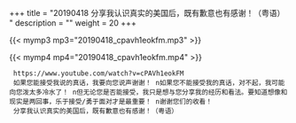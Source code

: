 +++
title = "20190418  分享我认识真实的美国后，既有歉意也有感谢！（粤语） "
description = ""
weight = 20
+++

{{< mymp3 mp3="20190418_cpavh1eokfm.mp3" >}}

{{< mymp4 mp4="20190418_cpavh1eokfm.mp4" >}}

     https://www.youtube.com/watch?v=cPAVh1eokFM 
     如果您能接受我说的真话，我要向您说声谢谢！ n如果您不能接受我的真话，对不起，我可能向您泼太多冷水了！ n但无论您是否能接受，我只是想与您分享我的经历和看法。要知道想像和现实是两回事，乐于接受/勇于面对才是最重要！ n谢谢您们的收看！ 
     分享我认识真实的美国后，既有歉意也有感谢！（粤语） 
